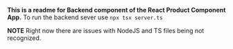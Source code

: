 **This is a readme for Backend component of the React Product Component App.**
To run the backend sever use `npx tsx server.ts`

**NOTE** Right now there are issues with NodeJS and TS files being not recognized.
